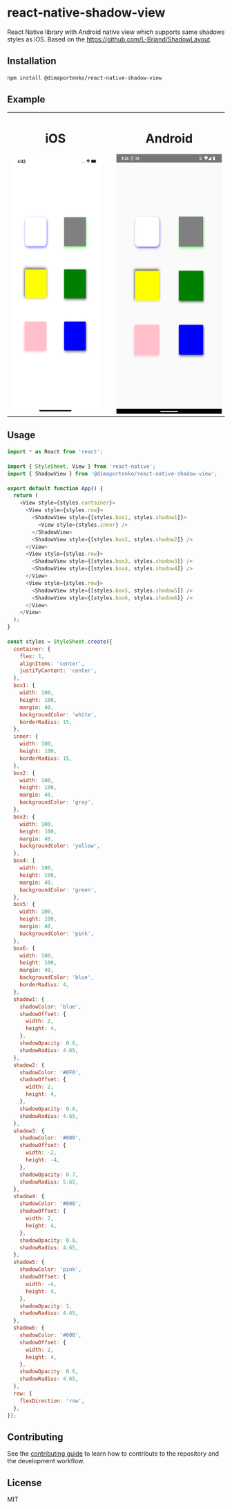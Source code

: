 # react-native-shadow-view

React Native library with Android native view which supports same shadows styles as iOS. Based on the https://github.com/L-Briand/ShadowLayout. 

## Installation

```sh
npm install @dimaportenko/react-native-shadow-view
```

## Example
<table>
    <tr>
      <th style='padding-right: 30px'>
        <h1>iOS</h1>
        <img src="./docs/ios.png" height='600' />
      </th>
      <th>
        <h1>Android</h1>
        <img src="./docs/android.jpeg" height='600' />
      </th>
    </tr>
</table>

## Usage

```js
import * as React from 'react';

import { StyleSheet, View } from 'react-native';
import { ShadowView } from '@dimaportenko/react-native-shadow-view';

export default function App() {
  return (
    <View style={styles.container}>
      <View style={styles.row}>
        <ShadowView style={[styles.box1, styles.shadow1]}>
          <View style={styles.inner} />
        </ShadowView>
        <ShadowView style={[styles.box2, styles.shadow2]} />
      </View>
      <View style={styles.row}>
        <ShadowView style={[styles.box3, styles.shadow3]} />
        <ShadowView style={[styles.box4, styles.shadow4]} />
      </View>
      <View style={styles.row}>
        <ShadowView style={[styles.box5, styles.shadow5]} />
        <ShadowView style={[styles.box6, styles.shadow6]} />
      </View>
    </View>
  );
}

const styles = StyleSheet.create({
  container: {
    flex: 1,
    alignItems: 'center',
    justifyContent: 'center',
  },
  box1: {
    width: 100,
    height: 100,
    margin: 40,
    backgroundColor: 'white',
    borderRadius: 15,
  },
  inner: {
    width: 100,
    height: 100,
    borderRadius: 15,
  },
  box2: {
    width: 100,
    height: 100,
    margin: 40,
    backgroundColor: 'gray',
  },
  box3: {
    width: 100,
    height: 100,
    margin: 40,
    backgroundColor: 'yellow',
  },
  box4: {
    width: 100,
    height: 100,
    margin: 40,
    backgroundColor: 'green',
  },
  box5: {
    width: 100,
    height: 100,
    margin: 40,
    backgroundColor: 'pink',
  },
  box6: {
    width: 100,
    height: 100,
    margin: 40,
    backgroundColor: 'blue',
    borderRadius: 4,
  },
  shadow1: {
    shadowColor: 'blue',
    shadowOffset: {
      width: 2,
      height: 4,
    },
    shadowOpacity: 0.6,
    shadowRadius: 4.65,
  },
  shadow2: {
    shadowColor: '#0F0',
    shadowOffset: {
      width: 2,
      height: 4,
    },
    shadowOpacity: 0.6,
    shadowRadius: 4.65,
  },
  shadow3: {
    shadowColor: '#000',
    shadowOffset: {
      width: -2,
      height: -4,
    },
    shadowOpacity: 0.7,
    shadowRadius: 5.65,
  },
  shadow4: {
    shadowColor: '#000',
    shadowOffset: {
      width: 2,
      height: 4,
    },
    shadowOpacity: 0.6,
    shadowRadius: 4.65,
  },
  shadow5: {
    shadowColor: 'pink',
    shadowOffset: {
      width: -4,
      height: 4,
    },
    shadowOpacity: 1,
    shadowRadius: 4.65,
  },
  shadow6: {
    shadowColor: '#000',
    shadowOffset: {
      width: 2,
      height: 4,
    },
    shadowOpacity: 0.6,
    shadowRadius: 4.65,
  },
  row: {
    flexDirection: 'row',
  },
});

```

## Contributing

See the [contributing guide](CONTRIBUTING.md) to learn how to contribute to the repository and the development workflow.

## License

MIT
